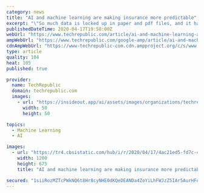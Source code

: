 ```yaml
---
category: news
title: "AI and machine learning are making insurance more predictable"
excerpt: "\"So much data is locked up in paper and pdf files, and it has to be manually extracted by someone. In the process, there are errors and omissions.\" If AI and machine learning can transform these troves of documents into more usable, accessible information, employees, agents, and customers will get more value from the data. To facilitate the ..."
publishedDateTime: 2020-04-17T19:58:00Z
webUrl: "https://www.techrepublic.com/article/ai-and-machine-learning-are-making-insurance-more-predictable/"
ampWebUrl: "https://www.techrepublic.com/google-amp/article/ai-and-machine-learning-are-making-insurance-more-predictable/"
cdnAmpWebUrl: "https://www-techrepublic-com.cdn.ampproject.org/c/s/www.techrepublic.com/google-amp/article/ai-and-machine-learning-are-making-insurance-more-predictable/"
type: article
quality: 104
heat: 105
published: true

provider:
  name: TechRepublic
  domain: techrepublic.com
  images:
    - url: "https://insideout.app/ai/assets/images/organizations/techrepublic.com-50x50.jpg"
      width: 50
      height: 50

topics:
  - Machine Learning
  - AI

images:
  - url: "https://tr4.cbsistatic.com/hub/i/r/2020/04/17/4ac21ed5-fd7c-4d55-845d-4e4ecd51c71d/resize/1200x/542b08ee6b37947ec03bf458af15bd53/istock-1178261521-1.jpg"
    width: 1200
    height: 675
    title: "AI and machine learning are making insurance more predictable"

secured: "1siiRozMZTcPWkNQ6t8Hr8cyNHE0dKQeDEANDa4ZoYiLhFWJzZ5IAr5AurHFq58nfOtg/vvU6f8xN0hbCBPF+qXYjQ5tatQLg7zkpZW4Y1jbobOoN+wXIsDyGjBhWxKZvyVag/qObybmrqzQ677Wi75pH5R3SUlhLUyhGKbiA/vcu3q6PNcQ6mclHidWDVTVopM0sGBkjSJnPNfTIl5gWkAzmlrl99Js4HaXKlCJ9ucFfiCEImJWIjK+W1EdrAzHK/8KkfT69Nd0QqUrQ5oplW4rh0zJZYJoPB99C7ijpNCet+nuwUF9XOskZzJd0adUqGEt7Uf1CpD/HD1UVUdSM8HkwgMfEwl4Ku973jKTKXWjburSStr5tAt0ClLL1MVsAsfV7mX0wSP6+v5JONpCuVPT2c/Zcn0Cl+DYh/3ENakBDK7J54SUyY4uC5OrhT0dr8Zzq6u3rsYEP/t2k2iSiaLHu1mY/d+/LjehbnRHITA=;L0U8gkakGNESBqyTNdn1kg=="
---
```


